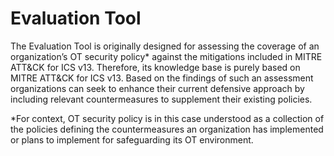 # Evaluation Tool
The Evaluation Tool is originally designed for assessing the coverage of an organization’s OT security policy* against the mitigations included in MITRE ATT&CK for ICS v13. Therefore, its knowledge base is purely based on MITRE ATT&CK for ICS v13. Based on the findings of such an assessment organizations can seek to enhance their current defensive approach by including relevant countermeasures to supplement their existing policies.

*For context, OT security policy is in this case understood as a collection of the policies defining the countermeasures an organization has implemented or plans to implement for safeguarding its OT environment.
